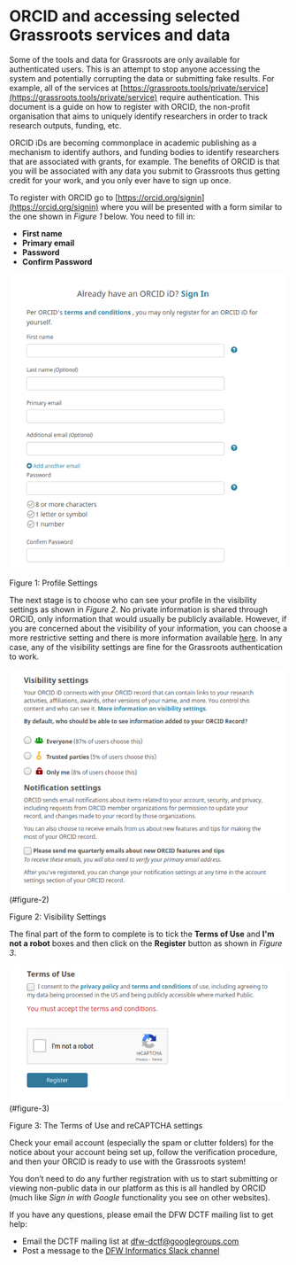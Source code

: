 # ORCID and accessing selected Grassroots services and data

Some of the tools and data for Grassroots are only available for authenticated users. This is an attempt to stop anyone accessing the system and potentially corrupting the data or submitting fake results. For example, all of the services at [https://grassroots.tools/private/service](https://grassroots.tools/private/service) require authentication. This document is a guide on how to register with ORCID, the non-profit organisation that aims to uniquely identify researchers in order to track research outputs, funding, etc.

ORCID iDs are becoming commonplace in academic publishing as a mechanism to identify authors, and funding bodies to identify researchers that are associated with grants, for example. The benefits of ORCID is that you will be associated with any data you submit to Grassroots thus getting credit for your work, and you only ever have to sign up once.

To register with ORCID go to [https://orcid.org/signin](https://orcid.org/signin) where you will be presented with a form similar to the one shown in *Figure 1* below. You need to fill in:

 * **First name**
 * **Primary email**
 * **Password**
 * **Confirm Password**

![Figure 1: Profile Settings](images/orcid_1.png "Profile Settings")
<figcaption>Figure 1: Profile Settings</figcaption>

The next stage is to choose who can see your profile in the visibility settings as shown in *Figure 2*. No private information is shared through ORCID, only information that would usually be publicly available. However, if you are concerned about the visibility of your information, you can choose a more restrictive setting and there is more information available [here](https://support.orcid.org/hc/en-us/articles/360006897614). In any case, any of the visibility settings are fine for the Grassroots authentication to work.

![Figure 2: Visibility Settings](images/orcid_2.png)(#figure-2)
<figcaption>Figure 2: Visibility Settings</figcaption>

The final part of the form to complete is to tick the **Terms of Use** and **I'm not a robot** boxes and then click on the **Register** button as shown in *Figure 3*.

![Figure 3: The Terms of Use and reCAPTCHA settings](images/orcid_3.png)(#figure-3)
<figcaption>Figure 3: The Terms of Use and reCAPTCHA settings</figcaption>

Check your email account (especially the spam or clutter folders) for the notice about your account being set up, follow the verification procedure, and then your ORCID is ready to use with the Grassroots system!

You don’t need to do any further registration with us to start submitting or viewing non-public data in our platform as this is all handled by ORCID (much like *Sign in with Google* functionality you see on other websites).

If you have any questions, please email the DFW DCTF mailing list to get help: 

 * Email the DCTF mailing list at <dfw-dctf@googlegroups.com>
 * Post a message to the [DFW Informatics Slack channel](https://dfw-dctf.slack.com/archives/C644S0B1A)


